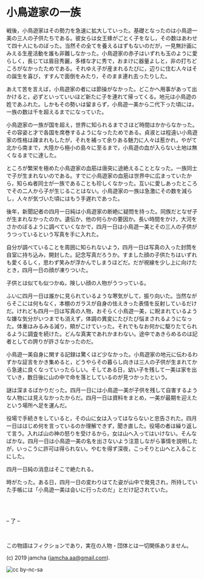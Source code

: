 

# 小鳥遊家の一族

戦後，小鳥遊家はその勢力を急速に拡大していった。基礎となったのは小鳥遊一美の三人の子供たちである。彼女らは女王蜂がごとく子をなし，その数はあわせて四十人にものぼった。当然その全てを養えるはずもないのだが，一見無計画にみえる生産活動を誰も非難しなかった。小鳥遊家の赤子はいずれも玉のように愛らしく，長じては眉目秀麗，多様な才に秀で，おまけに器量よしと，非の打ちどころがなかったためである。それゆえ子が産まれるたびに，辺りに住む人々はその誕生を喜び，すすんで面倒をみたり，そのまま連れ去ったりした。  

あえて苦を言えば，小鳥遊家の者には節操がなかった。どこかへ用事があって出かけると，必ずといっていいほど新たに子を連れて帰ってくる。地元は小鳥遊の姓であふれた。しかもその勢いは留まらず，小鳥遊一美から二代下った頃には，一族の数は千を超えるまでになっていた。  

小鳥遊家の一族が国を超え，世界に知られるまでさほど時間はかからなかった。その容姿と才で各国を席巻するようになったためである。貞淑とは程遠い小鳥遊家の性格は疎まれもしたが，それを補って余りある魅力に人々は惹かれ，やがて北から南まで，大陸から極小の島々に至るまで，小鳥遊の血が入らない土地は無くなるまでに達した。  

ところが繁栄を極めた小鳥遊家の血筋は唐突に途絶えることとなった。一族同士で子が生まれないのである。すでに小鳥遊家の血筋は世界中に広まっていたから，知らぬ者同士が一族であることも珍しくなかった。互いに愛しあったところでその二人から子が生じることはない。小鳥遊家の一族は急激にその数を減らし，人々が気づいた頃にはもう手遅れであった。  

後年，新聞記者の四月一日純は小鳥遊家の断絶に疑問を持った。同族だとなぜ子が生まれなかったのか。遺伝か，他の何らかの要因か。長い時間をかけ，大河をさかのぼるように調べていくなかで，四月一日は小鳥遊一美とその三人の子供がうつっているという写真を手に入れた。  

自分が調べていることを周囲に知られないよう，四月一日は写真の入った封筒を自室に持ち込み，開封した。記念写真だろうか。すました顔の子供たちはいずれも愛くるしく，思わず笑みが浮かんでしまうほどだ。だが視線を少し上に向けたとき，四月一日の顔が凍りついた。  

子供とは似ても似つかぬ，険しい顔の人物がうつっている。  

ふいに四月一日は誰かに見られているような寒気がして，振り向いた。当然ながらそこには何もなく，本棚のガラスが自身の怯えきった表情を反射しているだけだ。けれども四月一日は写真の人物，おそらく小鳥遊一美，に睨まれているような嫌な気分がいつまでも消えず，体調の異変にたびたび悩まされるようになった。体重はみるみる減り，頬がこけていった。それでもなお何かに駆りたてられるように調査を続けた。どんな真実であれかまわない。途中であきらめるのは記者としての誇りが許さなかったのだ。  

小鳥遊一美自身に関する記録は驚くほど少なかった。小鳥遊家の地元に伝わるわずかな証言をかき集めると，どうやらその暮らし向きは三人の子供が生まれてから急速に良くなっていったらしい。そしてある日，幼い子を残して一美は家を出ていき，数日後に山の中で命を落としているのが見つかったという。  

謎は深まるばかりだった。四月一日には小鳥遊一美が子供を残して自害するような人物には見えなかったからだ。四月一日は資料をまとめ，一美が最期を迎えたという場所へ足を運んだ。  

役場で手続きをしていると，その山に女は入ってはならないと忠告された。四月一日ははじめ何を言っているのか理解できず，聞き直した。役場の者は繰り返して言う。入れば山の神の怒りを受けるから，女は山へ入ってはいけない。そんなばかな。四月一日は小鳥遊一美の名を出さないよう注意しながら事情を説明したが，いっこうに許可は得られない。やむを得ず深夜，こっそりと山へと入ることにした。  

四月一日純の消息はそこで絶たれる。  

時がたった。ある日，四月一日の変わりはてた姿が山中で発見され，所持していた手帳には「小鳥遊一美は会いに行ったのだ」とだけ記されていた。  

<br>  
<br>  

&#x2013; 了 &#x2013;  

<br>  

この物語はフィクションであり，実在の人物・団体とは一切関係ありません。  

(c) 2019 jamcha (jamcha.aa@gmail.com).  

![cc by-nc-sa](https://i.creativecommons.org/l/by-nc-sa/4.0/88x31.png)  


